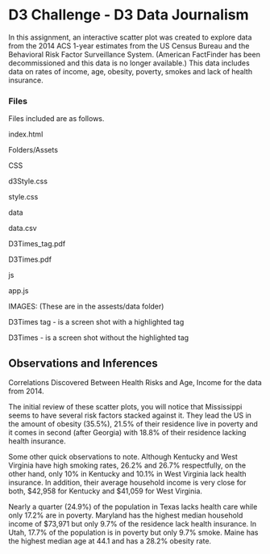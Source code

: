 # D3 Challenge - D3 Data Journalism


In this assignment, an interactive scatter plot was created to explore data from the 2014 ACS 1-year estimates from the US Census Bureau and the Behavioral Risk Factor Surveillance System. (American FactFinder has been decommissioned and this data is no longer available.) 
This data includes data on rates of income, age, obesity, poverty, smokes and lack of health insurance.

### Files
Files included are as follows.

index.html

Folders/Assets

CSS

d3Style.css

style.css

data

data.csv

D3Times_tag.pdf

D3Times.pdf
	
js

app.js
	

IMAGES: (These are in the assests/data folder)

D3Times tag - is a screen shot with a highlighted tag

D3Times - is a screen shot without the highlighted tag

## Observations and Inferences

Correlations Discovered Between Health Risks and Age, Income for the data from 2014.

The initial review of these scatter plots, you will notice that Mississippi seems to have several risk factors stacked against it. They lead the US in the amount of obesity (35.5%), 21.5% of their residence live in poverty and it comes in second (after Georgia) with 18.8% of their residence lacking health insurance.

Some other quick observations to note. Although Kentucky and West Virginia have high smoking rates, 26.2% and 26.7% respectfully, on the other hand, only 10% in Kentucky and 10.1% in West Virginia lack health insurance. In addition, their average household income is very close for both, $42,958 for Kentucky and $41,059 for West Virginia.

Nearly a quarter (24.9%) of the population in Texas lacks health care while only 17.2% are in poverty. Maryland has the highest median household income of $73,971 but only 9.7% of the residence lack health insurance. In Utah, 17.7% of the population is in poverty but only 9.7% smoke. Maine has the highest median age at 44.1 and has a 28.2% obesity rate.
